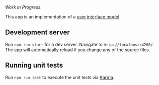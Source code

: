 _Work In Progress._

This app is an implementation of a [user interface model](https://www.behance.net/gallery/118294753/Cook-Buy-mobile-app).

## Development server

Run `npm run start` for a dev server. Navigate to `http://localhost:4200/`. The app will automatically reload if you change any of the source files.

## Running unit tests

Run `npm run test` to execute the unit tests via [Karma](https://karma-runner.github.io).
